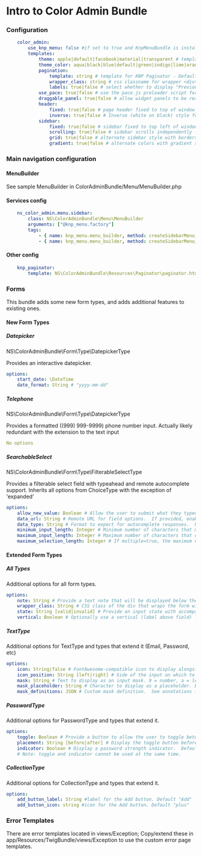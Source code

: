 # Intro to Color Admin Bundle

### Configuration

```yaml
    color_admin:
        use_knp_menu: false #if set to true and KnpMenuBundle is installed, we'll set the template to our knp_menu.html.twig template 
        templates:
            theme: apple|default|facebook|material|transparent # template theme; Default: 'default'
            theme_color: aqua|black|blue|default|green|indigo|lime|orange|pink|purple|red|yellow
            pagination:
                template: string # template for KNP Paginator - Default: 'NSColorAdminBundle:Pagination:pagination.html.twig'
                wrapper_class: string # css classname for wrapper <div> - Default: 'paginator-md'
                labels: true|false # select whether to display "Previous/Next" labels - Default: false
            use_pace: true|false # use the pace.js preloader script for fancy page-load animations - Do not use in development as page content will not display on 500-errors - Default: false
            draggable_panel: true|false # allow widget panels to be rearranged - Default: false
            header:
                fixed: true|false # page header fixed to top of window - Default: true
                inverse: true|false # Inverse (white on black) style for page header - Default: false
            sidebar:
                fixed: true|false # sidebar fixed to top left of window - Default: true
                scrolling: true|false # sidebar scrolls independently - Default: true
                grid: true|false # alternate sidebar style with borders - Default: false
                gradient: true|false # alternate colors with gradient style - Default: false
```

### Main navigation configuration
#### MenuBuilder

See sample MenuBuilder in ColorAdminBundle/Menu/MenuBuilder.php

#### Services config
```yaml
    ns_color_admin.menu.sidebar:
        class: NS\ColorAdminBundle\Menu\MenuBuilder
        arguments: ["@knp_menu.factory"]
        tags:
            - { name: knp_menu.menu_builder, method: createSidebarMenu, alias: sidebar } # The alias is what is used to retrieve the menu
            - { name: knp_menu.menu_builder, method: createSidebarMenu, alias: breadcrumbs }
```

#### Other config
```yaml
    knp_paginator:
        template: NS\ColorAdminBundle\Resources\Paginator\paginator.html.twig #optional
```

### Forms
This bundle adds some new form types, and adds additional features to existing ones.

#### New Form Types

##### Datepicker
NS\ColorAdminBundle\Form\Type\DatepickerType

Provides an interactive datepicker.
```yaml
options:
    start_date: \DateTime
    date_format: String # "yyyy-mm-dd"
```

##### Telephone
NS\ColorAdminBundle\Form\Type\DatepickerType

Provides a formatted ((999) 999-9999) phone number input.  Actually likely redundant with the extension to the text input
```yaml
No options
```

##### SearchableSelect
NS\ColorAdminBundle\Form\Type\FilterableSelectType

Provides a filterable select field with typeahead and remote autocomplete support. Inherits all options from ChoiceType with the exception of 'expanded'
```yaml
options:
    allow_new_value: Boolean # Allow the user to submit what they typed if there is no matching option. Default false.
    data_url: String # Remote URL for field options.  If provided, enables remote Autocomplete support. See the class annotations for example request/response format.  Default false.
    data_type: String # Format to expect for autocomplete responses.  Passing anything other than 'json' requires developer to provide custom response handling callback. See https://select2.org for full docs. Default 'json'.
    minimum_input_length: Integer # Minimum number of characters that must be typed before commencing search. Default 0.
    maximum_input_length: Integer # Maximum number of characters that can be used for search.  Why would you want that? Default 0.
    maximum_selection_length: Integer # If multiple=true, the maximum number of results that can be selected. 0 for unlimited. Default 0.
```

#### Extended Form Types

##### All Types
Additional options for all form types.
```yaml
options:
    note: String # Provide a text note that will be displayed below the field. Useful for stating password requirements, etc.
    wrapper_class: String # CSS class of the div that wraps the form widget (within div.form-group, next to the label). Default 'col-md-9'.
    state: String [valid|invalid] # Provide an input state with accompanying styling. Visual only, provides no user functionality.
    vertical: Boolean # Optionally use a vertical (label above field) layout when using the default form template.  Default false.
```

##### TextType
Additional options for TextType and types that extend it (Email, Password, etc)
```yaml
options:
    icon: String|false # FontAwesome-compatible icon to display alongside the text input. Default false.
    icon_position: String [left|right] # Side of the input on which to place the icon.  Default 'left'.
    mask: String # Text to display as an input mask. 9 = number, a = letter, * = wildcard. Example: (999) 999-9999 for a phone number, a9a 9a9 for postal code. Default false.
    mask_placeholder: String # Character to display as a placeholder. Example: mask_placeholder="_" and mask="(999) 999-9999 will have the input display "(___) ___-____" as the user types.  Default '_'.
    mask_definitions: JSON # Custom mask definition.  See annotations in NS\ColorAdmin\Form\Extension\MaskExtension for full details.  Default false.
```

##### PasswordType
Additional options for PasswordType and types that extend it.
```yaml
options:
    toggle: Boolean # Provide a button to allow the user to toggle between hidden and visible password. Doesn't seem to play nice with autofill. Default false.
    placement: String [before|after] # Display the toggle button before or after the input.  Default 'before'.
    indicator: Boolean # Display a password strength indicator.  Default false.
    # Note: toggle and indicator cannot be used at the same time.
```

##### CollectionType
Additional options for CollectionType and types that extend it.
```yaml
options:
    add_button_label: String #label for the Add button. Default "Add"
    add_button_icon: string #icon for the Add button. Default "plus"
```

### Error Templates

There are error templates located in views/Exception;  Copy/extend these in app/Resources/TwigBundle/views/Exception to use the custom error page templates.
